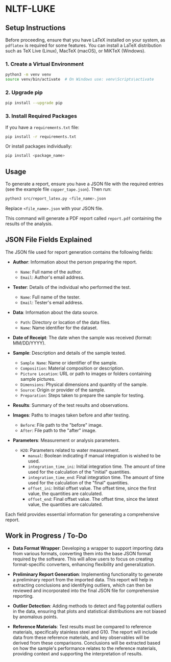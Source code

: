# NLTF-LUKE

## Setup Instructions

Before proceeding, ensure that you have LaTeX installed on your system, as `pdflatex` is required for some features. You can install a LaTeX distribution such as TeX Live (Linux), MacTeX (macOS), or MiKTeX (Windows).

### 1. Create a Virtual Environment

```bash
python3 -m venv venv
source venv/bin/activate  # On Windows use: venv\Scripts\activate
```

### 2. Upgrade pip

```bash
pip install --upgrade pip
```

### 3. Install Required Packages

If you have a `requirements.txt` file:

```bash
pip install -r requirements.txt
```

Or install packages individually:

```bash
pip install <package_name>
```

## Usage

To generate a report, ensure you have a JSON file with the required entries (see the example file `copper_tape.json`). Then run:

```bash
python3 src/report_latex.py <file_name>.json
```

Replace `<file_name>.json` with your JSON file.

This command will generate a PDF report called `report.pdf` containing the results of the analysis.

## JSON File Fields Explained

The JSON file used for report generation contains the following fields:

- **Author**: Information about the person preparing the report.
    - `Name`: Full name of the author.
    - `Email`: Author's email address.

- **Tester**: Details of the individual who performed the test.
    - `Name`: Full name of the tester.
    - `Email`: Tester's email address.

- **Data**: Information about the data source.
    - `Path`: Directory or location of the data files.
    - `Name`: Name identifier for the dataset.

- **Date of Receipt**: The date when the sample was received (format: MM/DD/YYYY).

- **Sample**: Description and details of the sample tested.
    - `Sample Name`: Name or identifier of the sample.
    - `Composition`: Material composition or description.
    - `Picture Location`: URL or path to images or folders containing sample pictures.
    - `Dimensions`: Physical dimensions and quantity of the sample.
    - `Source`: Origin or provider of the sample.
    - `Preparation`: Steps taken to prepare the sample for testing.

- **Results**: Summary of the test results and observations.

- **Images**: Paths to images taken before and after testing.
    - `Before`: File path to the "before" image.
    - `After`: File path to the "after" image.

- **Parameters**: Measurement or analysis parameters.
    - `H2O`: Parameters related to water measurement.
        - `manual`: Boolean indicating if manual integration is wished to be used.
        - `integration_time_ini`: Initial integration time. The amount of time used for the calculation of the "initial" quantities.
        - `integration_time_end`: Final integration time. The amount of time used for the calculation of the "final" quantities.
        - `offset_ini`: Initial offset value. The offset time, since the first value, the quantities are calculated.
        - `offset_end`: Final offset value. The offset time, since the latest value, the quantities are calculated.

Each field provides essential information for generating a comprehensive report.

## Work in Progress / To-Do

- **Data Format Wrapper**: Developing a wrapper to support importing data from various formats, converting them into the base JSON format required by the software. This will allow users to focus on creating format-specific converters, enhancing flexibility and generalization.

- **Preliminary Report Generation**: Implementing functionality to generate a preliminary report from the imported data. This report will help in extracting conclusions and identifying outliers, which can then be reviewed and incorporated into the final JSON file for comprehensive reporting.

- **Outlier Detection**: Adding methods to detect and flag potential outliers in the data, ensuring that plots and statistical distributions are not biased by anomalous points.

- **Reference Materials**: Test results must be compared to reference materials, specifically stainless steel and G10. The report will include data from these reference materials, and key observables will be derived from these comparisons. Conclusions will be extracted based on how the sample's performance relates to the reference materials, providing context and supporting the interpretation of results.